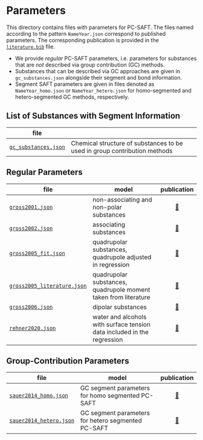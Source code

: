 # Parameters

This directory contains files with parameters for PC-SAFT.
The files named according to the pattern `NameYear.json` correspond to published parameters. The corresponding publication is provided in the [`literature.bib`](literature.bib) file.

- We provide *regular* PC-SAFT parameters, i.e. parameters for substances that are *not* described via group contribution (GC) methods.
- Substances that can be described via GC approaches are given in `gc_substances.json` alongside their segment and bond information.
- Segment SAFT parameters are given in files denoted as `NameYear_homo.json` or `NameYear_hetero.json` for homo-segmented and hetero-segmented GC methods, respectively.

## List of Substances with Segment Information

|file||
|-|-|
[`gc_substances.json`](gc_substances.json) | Chemical structure of substances to be used in group contribution methods |


## Regular Parameters

|file|model|publication|
|-|-|:-:|
[`gross2001.json`](gross2001.json) | non-associating and non-polar substances| [&#128279;](https://doi.org/10.1021/ie0003887)
[`gross2002.json`](gross2002.json) | associating substances | [&#128279;](https://doi.org/10.1021/ie010954d)
[`gross2005_fit.json`](gross2005_fit.json) | quadrupolar substances, quadrupole adjusted in regression | [&#128279;](https://doi.org/10.1002/aic.10502)
[`gross2005_literature.json`](gross2005_literature.json) | quadrupolar substances, quadrupole moment taken from literature | [&#128279;](https://doi.org/10.1002/aic.10502)
[`gross2006.json`](gross2006.json) | dipolar substances | [&#128279;](https://doi.org/10.1002/aic.10683)
[`rehner2020.json`](rehner2020.json) | water and alcohols with surface tension data included in the regression | [&#128279;](https://doi.org/10.1021/acs.jced.0c00684)

## Group-Contribution Parameters

|file|model|publication|
|-|-|:-:|
[`sauer2014_homo.json`](sauer2014_homo.json) | GC segment parameters for homo segmented PC-SAFT | [&#128279;](https://doi.org/10.1021/ie502203w) |
[`sauer2014_hetero.json`](sauer2014_hetero.json) | GC segment parameters for hetero segmented PC-SAFT | [&#128279;](https://doi.org/10.1021/ie502203w)

